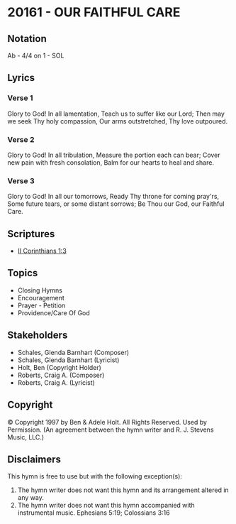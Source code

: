 # 20161 - OUR FAITHFUL CARE

## Notation

Ab - 4/4 on 1 - SOL

## Lyrics

### Verse 1

Glory to God! In all lamentation, Teach us to suffer like our Lord; Then may we seek Thy holy compassion, Our arms outstretched, Thy love outpoured.

### Verse 2

Glory to God! In all tribulation, Measure the portion each can bear; Cover new pain with fresh consolation, Balm for our hearts to heal and share.

### Verse 3

Glory to God! In all our tomorrows, Ready Thy throne for coming pray'rs, Some future tears, or some distant sorrows; Be Thou our God, our Faithful Care.


## Scriptures

- [II Corinthians 1:3](https://www.biblegateway.com/passage/?search=II%20Corinthians%201%3A3)

## Topics

- Closing Hymns
- Encouragement
- Prayer - Petition
- Providence/Care Of God

## Stakeholders

- Schales, Glenda Barnhart (Composer)
- Schales, Glenda Barnhart (Lyricist)
- Holt, Ben (Copyright Holder)
- Roberts, Craig A. (Composer)
- Roberts, Craig A. (Lyricist)

## Copyright

© Copyright 1997 by Ben & Adele Holt. All Rights Reserved. Used by Permission.
(An agreement between the hymn writer and R. J. Stevens Music, LLC.)

## Disclaimers

This hymn is free to use but with the following exception(s):
1. The hymn writer does not want this hymn and its arrangement altered in any way.
2. The hymn writer does not want this hymn accompanied with instrumental music.
Ephesians 5:19; Colossians 3:16

